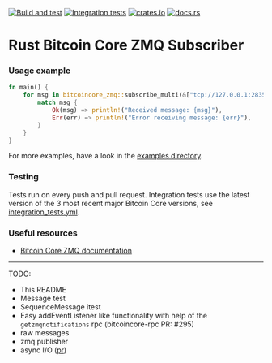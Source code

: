 [![Build and test](https://github.com/antonilol/rust-bitcoincore-zmq/actions/workflows/build_and_test.yml/badge.svg)](https://github.com/antonilol/rust-bitcoincore-zmq/actions/workflows/build_and_test.yml)
[![Integration tests](https://github.com/antonilol/rust-bitcoincore-zmq/actions/workflows/integration_tests.yml/badge.svg)](https://github.com/antonilol/rust-bitcoincore-zmq/actions/workflows/integration_tests.yml)
[![crates.io](https://img.shields.io/crates/v/bitcoincore-zmq.svg)](https://crates.io/crates/bitcoincore-zmq)
[![docs.rs](https://docs.rs/bitcoincore-zmq/badge.svg)](https://docs.rs/bitcoincore-zmq)

# Rust Bitcoin Core ZMQ Subscriber

### Usage example

```rust
fn main() {
    for msg in bitcoincore_zmq::subscribe_multi(&["tcp://127.0.0.1:28359"]).unwrap() {
        match msg {
            Ok(msg) => println!("Received message: {msg}"),
            Err(err) => println!("Error receiving message: {err}"),
        }
    }
}
```

For more examples, have a look in the [examples directory](examples).

### Testing

Tests run on every push and pull request.
Integration tests use the latest version of the 3 most recent major Bitcoin Core versions, see [integration_tests.yml](.github/workflows/integration_tests.yml#L19-L21).

### Useful resources

- [Bitcoin Core ZMQ documentation](https://github.com/bitcoin/bitcoin/blob/master/doc/zmq.md)

---

TODO:
- This README
- Message test
- SequenceMessage itest
- Easy addEventListener like functionality with help of the `getzmqnotifications` rpc (bitcoincore-rpc PR: #295)
- raw messages
- zmq publisher
- async I/O ([pr](https://github.com/antonilol/rust-bitcoincore-zmq/pull/4))
